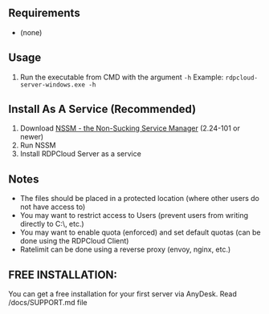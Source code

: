 ## Requirements
- (none)

## Usage
1. Run the executable from CMD with the argument `-h`
    Example: `rdpcloud-server-windows.exe -h`

## Install As A Service (Recommended)
1. Download [NSSM - the Non-Sucking Service Manager](https://nssm.cc/) (2.24-101 or newer)
2. Run NSSM
3. Install RDPCloud Server as a service

## Notes
- The files should be placed in a protected location (where other users do not have access to)
- You may want to restrict access to Users (prevent users from writing directly to C:\\, etc.)
- You may want to enable quota (enforced) and set default quotas (can be done using the RDPCloud Client)
- Ratelimit can be done using a reverse proxy (envoy, nginx, etc.)

## FREE INSTALLATION:
You can get a free installation for your first server via AnyDesk. Read /docs/SUPPORT.md file
